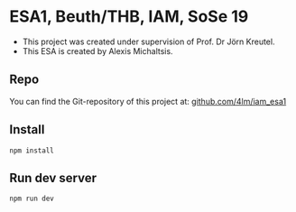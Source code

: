 # ESA1, Beuth/THB, IAM, SoSe 19

- This project was created under supervision of Prof. Dr Jörn Kreutel.
- This ESA is created by Alexis Michaltsis.

## Repo

You can find the Git-repository of this project at: 
[github.com/4lm/iam_esa1](https://github.com/4lm/iam_esa1)

## Install

```
npm install 
```

## Run dev server

```
npm run dev
```
